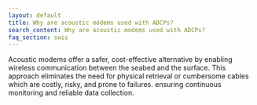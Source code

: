 ```yaml
---
layout: default
title: Why are acoustic modems used with ADCPs?
search_content: Why are acoustic modems used with ADCPs?
faq_section: swis
---
```


Acoustic modems offer a safer, cost-effective alternative by enabling wireless communication between the seabed and the surface. This approach eliminates the need for physical retrieval or cumbersome cables which are costly, risky, and prone to failures. ensuring continuous monitoring and reliable data collection.
